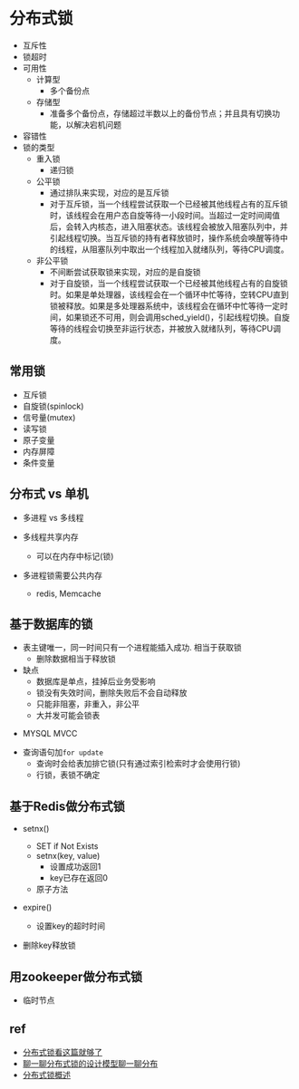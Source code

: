 
# 分布式锁
+ 互斥性
+ 锁超时
+ 可用性
     + 计算型
        + 多个备份点
     + 存储型
        + 准备多个备份点，存储超过半数以上的备份节点；并且具有切换功能，以解决宕机问题
+ 容错性
+ 锁的类型
    + 重入锁
        + 递归锁
    + 公平锁
        + 通过排队来实现，对应的是互斥锁
        + 对于互斥锁，当一个线程尝试获取一个已经被其他线程占有的互斥锁时，该线程会在用户态自旋等待一小段时间。当超过一定时间阈值后，会转入内核态，进入阻塞状态。该线程会被放入阻塞队列中，并引起线程切换。当互斥锁的持有者释放锁时，操作系统会唤醒等待中的线程，从阻塞队列中取出一个线程加入就绪队列，等待CPU调度。
    + 非公平锁
        + 不间断尝试获取锁来实现，对应的是自旋锁
        + 对于自旋锁，当一个线程尝试获取一个已经被其他线程占有的自旋锁时。如果是单处理器，该线程会在一个循环中忙等待，空转CPU直到锁被释放。如果是多处理器系统中，该线程会在循环中忙等待一定时间，如果锁还不可用，则会调用sched_yield()，引起线程切换。自旋等待的线程会切换至非运行状态，并被放入就绪队列，等待CPU调度。


## 常用锁
+ 互斥锁
+ 自旋锁(spinlock)
+ 信号量(mutex)
+ 读写锁
+ 原子变量
+ 内存屏障
+ 条件变量

## 分布式 vs 单机
+ 多进程 vs 多线程

+ 多线程共享内存
    + 可以在内存中标记(锁)

+ 多进程锁需要公共内存
    + redis, Memcache

## 基于数据库的锁
<!-- 基于表主键的分布式锁 -->
+ 表主键唯一，同一时间只有一个进程能插入成功. 相当于获取锁
    + 删除数据相当于释放锁
+ 缺点
    + 数据库是单点，挂掉后业务受影响
    + 锁没有失效时间，删除失败后不会自动释放
    + 只能非阻塞，非重入，非公平
    + 大并发可能会锁表
<!-- 基于表字段做分布式锁 -->
+ MYSQL MVCC
<!-- 基于数据库排它锁 -->
+ 查询语句加`for update`
    + 查询时会给表加排它锁(只有通过索引检索时才会使用行锁)
    + 行锁，表锁不确定

## 基于Redis做分布式锁
+ setnx()
    + SET if Not Exists
    + setnx(key, value)
        + 设置成功返回1
        + key已存在返回0
    + 原子方法

+ expire()
    + 设置key的超时时间

+ 删除key释放锁

## 用zookeeper做分布式锁
+ 临时节点

## ref
+ [分布式锁看这篇就够了](https://zhuanlan.zhihu.com/p/42056183)
+ [聊一聊分布式锁的设计模型聊一聊分布](https://zhuanlan.zhihu.com/p/574807053)
+ [分布式锁概述](https://www.zhihu.com/question/300767410/answer/3118729968)